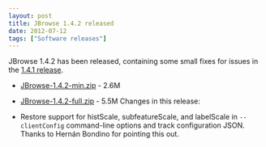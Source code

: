 ```yaml
---
layout: post
title: JBrowse 1.4.2 released
date: 2012-07-12
tags: ["Software releases"]
---
```


JBrowse 1.4.2 has been released, containing some small fixes for issues in the [1.4.1 release](https://jbrowse.org/jbrowse-1-4-1-released/ "JBrowse 1.4.1 released").

*   [JBrowse-1.4.2-min.zip](/wordpress/wp-content/plugins/download-monitor/download.php?id=2 "download JBrowse-1.4.2-min.zip") - 2.6M
*   [JBrowse-1.4.2-full.zip](https://jbrowse.org/wordpress/wp-content/plugins/download-monitor/download.php?id=1 "download JBrowse-1.4.2-full.zip") - 5.5M
Changes in this release:

*   Restore support for histScale, subfeatureScale, and labelScale in `--clientConfig` command-line options and track configuration JSON. Thanks to Hernán Bondino for pointing this out.